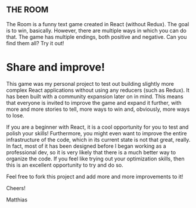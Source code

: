 ## THE ROOM

The Room is a funny text game created in React (without Redux). The goal is to win, basically. However, there are multiple ways in which you can do that. 
The game has multiple endings, both positive and negative. Can you find them all? Try it out!

# Share and improve!

This game was my personal project to test out building slightly more complex React applications without using any reducers (such as Redux).
It has been built with a community expansion later on in mind. This means that everyone is invited
to improve the game and expand it further, with more and more stories to tell, more ways to win and, obviously, more ways to lose.

If you are a beginner with React, it is a cool opportunity for you to test and polish your skills!
Furthermore, you might even want to improve the entire infrastructure of the code, which in its current state is not that great, really.
In fact, most of it has been designed before I began working as a professional dev, so it is very likely that there is a much better way to organize the code.
If you feel like trying out your optimization skills, then this is an excellent opportunity to try and do so.

Feel free to fork this project and add more and more improvements to it!

Cheers!

Matthias